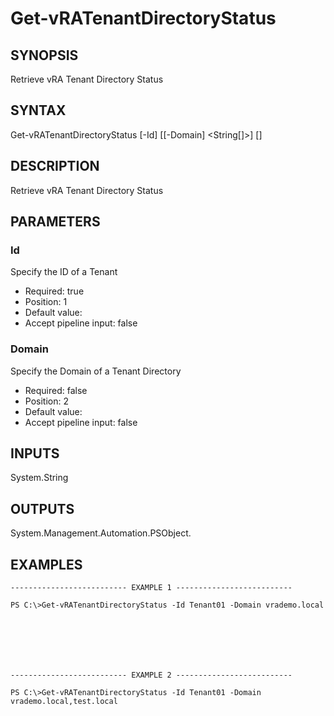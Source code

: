 # Get-vRATenantDirectoryStatus

## SYNOPSIS
    
Retrieve vRA Tenant Directory Status

## SYNTAX
 Get-vRATenantDirectoryStatus [-Id] <String> [[-Domain] <String[]>] [<CommonParameters>]    

## DESCRIPTION

Retrieve vRA Tenant Directory Status

## PARAMETERS


### Id

Specify the ID of a Tenant

* Required: true
* Position: 1
* Default value: 
* Accept pipeline input: false

### Domain

Specify the Domain of a Tenant Directory

* Required: false
* Position: 2
* Default value: 
* Accept pipeline input: false

## INPUTS

System.String

## OUTPUTS

System.Management.Automation.PSObject.

## EXAMPLES
```
-------------------------- EXAMPLE 1 --------------------------

PS C:\>Get-vRATenantDirectoryStatus -Id Tenant01 -Domain vrademo.local







-------------------------- EXAMPLE 2 --------------------------

PS C:\>Get-vRATenantDirectoryStatus -Id Tenant01 -Domain vrademo.local,test.local
```

